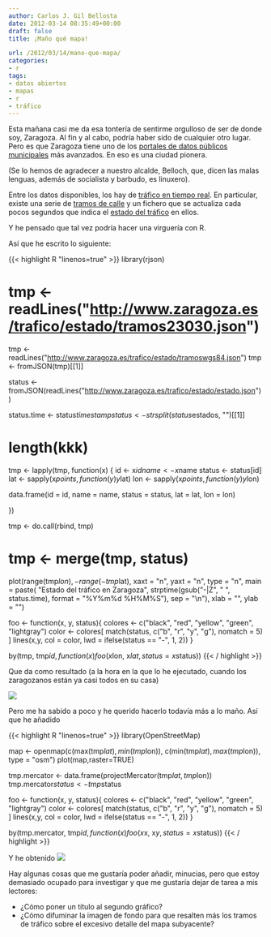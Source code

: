 ```yaml
---
author: Carlos J. Gil Bellosta
date: 2012-03-14 08:35:49+00:00
draft: false
title: ¡Maño qué mapa!

url: /2012/03/14/mano-que-mapa/
categories:
- r
tags:
- datos abiertos
- mapas
- r
- tráfico
---
```


Esta mañana casi me da esa tontería de sentirme orgulloso de ser de donde soy, Zaragoza. Al fin y al cabo, podría haber sido de cualquier otro lugar. Pero es que Zaragoza tiene uno de los [portales de datos públicos municipales](http://www.zaragoza.es/ciudad/risp/presentacion.htm) más avanzados. En eso es una ciudad pionera.

(Se lo hemos de agradecer a nuestro alcalde, Belloch, que, dicen las malas lenguas, además de socialista y barbudo, es linuxero).

Entre los datos disponibles, los hay de [tráfico en tiempo real](http://www.zaragoza.es/ciudad/risp/detalle_Risp?id=291). En particular, existe una serie de [tramos de calle](http://www.zaragoza.es/trafico/estado/tramoswgs84.json) y un fichero que se actualiza cada pocos segundos que indica el [estado del tráfico](http://www.zaragoza.es/trafico/estado/estado.json) en ellos.

Y he pensado que tal vez podría hacer una virguería con R.

Así que he escrito lo siguiente:

{{< highlight R "linenos=true" >}}
library(rjson)

# tmp <- readLines("http://www.zaragoza.es/trafico/estado/tramos23030.json")
tmp <- readLines("http://www.zaragoza.es/trafico/estado/tramoswgs84.json")
tmp <- fromJSON(tmp)[[1]]

status <- fromJSON(readLines("http://www.zaragoza.es/trafico/estado/estado.json"))

status.time <- status$timestamp
status <- strsplit(status$estados, "")[[1]]

# length(kkk)

tmp <- lapply(tmp, function(x) {
  id     <- x$id
  name   <- x$name
  status <- status[id]
  lat    <- sapply(x$points, function(y) y$lat)
  lon    <- sapply(x$points, function(y) y$lon)

  data.frame(id = id, name = name, status = status, lat = lat, lon = lon)

})

tmp <- do.call(rbind, tmp)

# tmp <- merge(tmp, status)

plot(range(tmp$lon), - range(-tmp$lat),
  xaxt = "n", yaxt = "n", type = "n",
  main = paste(
      "Estado del tráfico en Zaragoza",
      strptime(gsub("-|Z", " ", status.time),
        format = "%Y%m%d %H%M%S"), sep = "\n"),
  xlab = "", ylab = "")

foo <- function(x, y, status){
  colores <- c("black", "red", "yellow",  "green", "lightgray")
  color   <- colores[ match(status, c("b", "r", "y", "g"), nomatch = 5) ]
  lines(x,y, col = color, lwd = ifelse(status == "-", 1, 2))
}

by(tmp, tmp$id, function(x) foo(x$lon, x$lat, status = x$status))
{{< / highlight >}}

Que da como resultado (a la hora en la que lo he ejecutado, cuando los zaragozanos están ya casi todos en su casa)

[![](/wp-uploads/2012/03/trafico_zgz.png)
](/wp-uploads/2012/03/trafico_zgz.png)

Pero me ha sabido a poco y he querido hacerlo todavía más a lo maño. Así que he añadido


{{< highlight R "linenos=true" >}}
library(OpenStreetMap)

map <- openmap(c(max(tmp$lat), min(tmp$lon)), c(min(tmp$lat), max(tmp$lon)), type = "osm")
plot(map,raster=TRUE)

tmp.mercator <- data.frame(projectMercator(tmp$lat, tmp$lon))
tmp.mercator$status <- tmp$status

foo <- function(x, y, status){
  colores <- c("black", "red", "yellow",  "green", "lightgray")
  color   <- colores[ match(status, c("b", "r", "y", "g"), nomatch = 5) ]
  lines(x,y, col = color, lwd = ifelse(status == "-", 1, 2))
}

by(tmp.mercator, tmp$id, function(x) foo(x$x, x$y, status = x$status))
{{< / highlight >}}

Y he obtenido
[![](/wp-uploads/2012/03/trafico_zgz_osm.png)
](/wp-uploads/2012/03/trafico_zgz_osm.png)

Hay algunas cosas que me gustaría poder añadir, minucias, pero que estoy demasiado ocupado para investigar y que me gustaría dejar de tarea a mis lectores:

* ¿Cómo poner un título al segundo gráfico?
* ¿Cómo difuminar la imagen de fondo para que resalten más los tramos de tráfico sobre el excesivo detalle del mapa subyacente?

